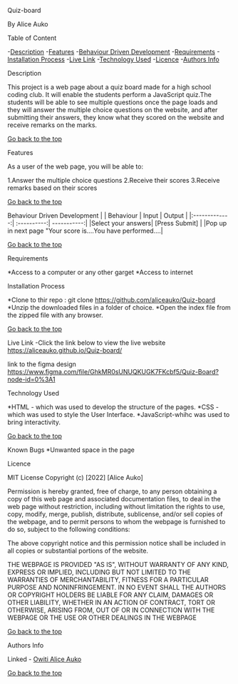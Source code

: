 Quiz-board 

By Alice Auko

Table of Content

-[Description](#Description)
-[Features](#Features)
-[Behaviour Driven Development](#Behaviour-Driven-Development)
-[Requirements](#requirements)
-[Installation Process](#installation-Process)
-[Live Link](#Live-Link)
-[Technology Used](#Technology-Used)
-[Licence](#licence)
-[Authors Info](#Authors-Info)



Description

<p>This project is a web page about a quiz board made for a high school coding club. It will enable the students perform a JavaScript quiz.The students will be able to see multiple questions once the page loads and they will answer the multiple choice questions on the website, and after submitting their answers, they know what they scored on the website and receive remarks on the marks.</p>


[Go back to the top](#Quiz-board)

Features

As a user of the web page, you will be able to:

1.Answer the multiple choice questions
2.Receive their scores
3.Receive remarks based on their scores

[Go back to the top](#Quick-board)

Behaviour Driven Development
| | Behaviour | Input | Output |
|:-------------:| :----------:| -----------:| 
|Select your answers| [Press Submit] |
|Pop up in next page "Your score is....You have performed....|


[Go back to the top](#Quiz-board)

Requirements

*Access to a computer or any other garget
*Access to internet


Installation Process


*Clone to thir repo : git clone https://github.com/aliceauko/Quiz-board
*Unzip the downloaded files in a folder of choice.
*Open the index file from the zipped file with any browser.


[Go back to the top](#Quiz-baord)

Live Link
-Click the link below to view the live website
 https://aliceauko.github.io/Quiz-board/

 link to the figma design
 https://www.figma.com/file/GhkMR0sUNUQKUGK7FKcbf5/Quiz-Board?node-id=0%3A1

Technology Used

*HTML - which was used to develop the structure of the pages.
*CSS - which was used to style the User Interface.
*JavaScript-whihc was used to bring interactivity.


[Go back to the top](#Quiz-board)

Known Bugs
 *Unwanted space in the page

Licence

MIT License Copyright (c) [2022] [Alice Auko]

 Permission is hereby granted, free of charge, to any person obtaining a copy of this web page and associated documentation files, to deal in the web page without restriction, including without limitation the rights to use, copy, modify, merge, publish, distribute, sublicense, and/or sell copies of the webpage, and to permit persons to whom the webpage is furnished to do so, subject to the following conditions:

 The above copyright notice and this permission notice shall be included in all copies or substantial portions of the website.

THE WEBPAGE IS PROVIDED "AS IS", WITHOUT WARRANTY OF ANY KIND, EXPRESS OR IMPLIED, INCLUDING BUT NOT LIMITED TO THE WARRANTIES OF MERCHANTABILITY, FITNESS FOR A PARTICULAR PURPOSE AND NONINFRINGEMENT. IN NO EVENT SHALL THE AUTHORS OR COPYRIGHT HOLDERS BE LIABLE FOR ANY CLAIM, DAMAGES OR OTHER LIABILITY, WHETHER IN AN ACTION OF CONTRACT, TORT OR OTHERWISE, ARISING FROM, OUT OF OR IN CONNECTION WITH THE WEBPAGE OR THE USE OR OTHER DEALINGS IN THE WEBPAGE


[Go back to the top](#Quiz-board)

Authors Info

Linked - [Owiti Alice Auko](https://www.linkedin.com/in/owiti-alice-auko-580b2818a )

[Go back to the top](#Quiz-board)
